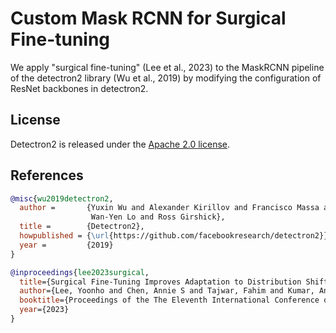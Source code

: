 # Custom Mask RCNN for Surgical Fine-tuning 
We apply "surgical fine-tuning" (Lee et al., 2023) to the MaskRCNN pipeline of the detectron2 library (Wu et al., 2019)
by modifying the configuration of ResNet backbones in detectron2.

## License

Detectron2 is released under the [Apache 2.0 license](LICENSE).

## References 

```BibTeX
@misc{wu2019detectron2,
  author =       {Yuxin Wu and Alexander Kirillov and Francisco Massa and
                  Wan-Yen Lo and Ross Girshick},
  title =        {Detectron2},
  howpublished = {\url{https://github.com/facebookresearch/detectron2}},
  year =         {2019}
}
```

```BibTeX
@inproceedings{lee2023surgical,
  title={Surgical Fine-Tuning Improves Adaptation to Distribution Shifts},
  author={Lee, Yoonho and Chen, Annie S and Tajwar, Fahim and Kumar, Ananya and Yao, Huaxiu and Liang, Percy and Finn, Chelsea},
  booktitle={Proceedings of the The Eleventh International Conference on Learning Representations (ICLR)},
  year={2023}
}
```
